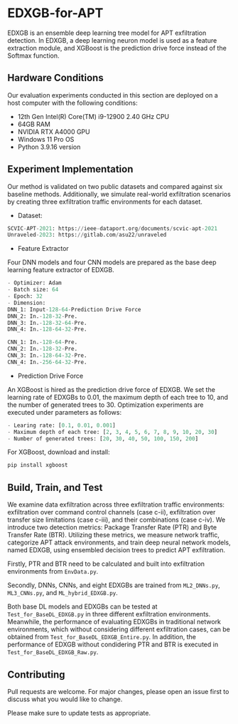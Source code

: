 # EDXGB-for-APT

EDXGB is an ensemble deep learning tree model for APT exfiltration detection. In EDXGB, a deep learning neuron model is used as a feature extraction module, and XGBoost is the prediction drive force instead of the Softmax function.

## Hardware Conditions

Our evaluation experiments conducted in this section are deployed on a host computer with the following conditions:

+ 12th Gen Intel(R) Core(TM) i9-12900 2.40 GHz CPU
+ 64GB RAM
+ NVIDIA RTX A4000 GPU
+ Windows 11 Pro OS
+ Python 3.9.16 version

## Experiment Implementation
Our method is validated on two public datasets and compared against six baseline methods. Additionally, we simulate real-world exfiltration scenarios by creating three exfiltration traffic environments for each dataset. 
+ Dataset:
```python
SCVIC-APT-2021: https://ieee-dataport.org/documents/scvic-apt-2021
Unraveled-2023: https://gitlab.com/asu22/unraveled
```
+ Feature Extractor

Four DNN models and four CNN models are prepared as the base deep learning feature extractor of EDXGB.

```python
- Optimizer: Adam
- Batch size: 64
- Epoch: 32
- Dimension: 
DNN_1: Input-128-64-Prediction Drive Force
DNN_2: In.-128-32-Pre.
DNN_3: In.-128-32-64-Pre.
DNN_4: In.-128-64-32-Pre.

CNN_1: In.-128-64-Pre.
CNN_2: In.-128-32-Pre.
CNN_3: In.-128-64-32-Pre.
CNN_4: In.-256-64-32-Pre.
```

+ Prediction Drive Force

An XGBoost is hired as the prediction drive force of EDXGB. We set the learning rate of EDXGBs to 0.01, the maximum depth of each tree to 10, and the number of generated trees to 30.
Optimization experiments are executed under parameters as follows:

```python
- Learing rate: [0.1, 0.01, 0.001]
- Maximum depth of each tree: [2, 3, 4, 5, 6, 7, 8, 9, 10, 20, 30]
- Number of generated trees: [20, 30, 40, 50, 100, 150, 200]
```

For XGBoost, download and install:

```python
pip install xgboost
```

## Build, Train, and Test
We examine data exfiltration across three exfiltration traffic environments: exfiltration over command control channels (case c-ii), exfiltration over transfer size limitations (case c-iii), and their combinations (case c-iv). We introduce two detection metrics: Package Transfer Rate (PTR) and Byte Transfer Rate (BTR). Utilizing these metrics, we measure network traffic, categorize APT attack environments, and train deep neural network models, named EDXGB, using ensembled decision trees to predict APT exfiltration. 

Firstly, PTR and BTR need to be calculated and built into exfiltration environments from ```EnvData.py```. 



Secondly, DNNs, CNNs, and eight EDXGBs are trained from ```ML2_DNNs.py```, ```ML3_CNNs.py```, and ```ML_hybrid_EDXGB.py```. 


Both base DL models and EDXGBs can be tested at ```Test_for_BaseDL_EDXGB.py``` in three different exfiltration environments. Meanwhile, the performance of evaluating EDXGBs in traditional network environments, which without considering different exfiltration cases, can be obtained from ```Test_for_BaseDL_EDXGB_Entire.py```. In addition, the performance of EDXGB without condidering PTR and BTR is executed in ```Test_for_BaseDL_EDXGB_Raw.py```.

## Contributing

Pull requests are welcome. For major changes, please open an issue first
to discuss what you would like to change.

Please make sure to update tests as appropriate.
